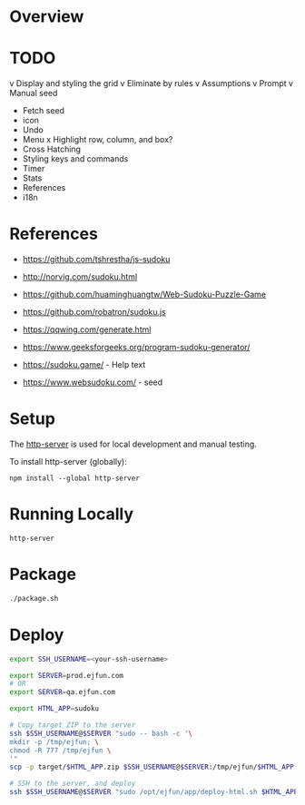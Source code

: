 # Overview

# TODO
v Display and styling the grid
v Eliminate by rules
v Assumptions
v Prompt
v Manual seed
+ Fetch seed
+ icon
+ Undo
+ Menu
x Highlight row, column, and box?
+ Cross Hatching
+ Styling keys and commands
+ Timer
+ Stats
+ References
+ i18n

# References
+ https://github.com/tshrestha/js-sudoku
+ http://norvig.com/sudoku.html

+ https://github.com/huaminghuangtw/Web-Sudoku-Puzzle-Game
+ https://github.com/robatron/sudoku.js
+ https://qqwing.com/generate.html
+ https://www.geeksforgeeks.org/program-sudoku-generator/

+ https://sudoku.game/ - Help text
+ https://www.websudoku.com/ - seed

# Setup
The [http-server](https://github.com/http-party/http-server) is used for local development and manual testing.

To install http-server (globally):
```
npm install --global http-server
```

# Running Locally
```
http-server
```

# Package
```bash
./package.sh
```

# Deploy
```bash
export SSH_USERNAME=<your-ssh-username>

export SERVER=prod.ejfun.com
# OR
export SERVER=qa.ejfun.com

export HTML_APP=sudoku

# Copy target ZIP to the server
ssh $SSH_USERNAME@$SERVER "sudo -- bash -c '\
mkdir -p /tmp/ejfun; \
chmod -R 777 /tmp/ejfun \
'"
scp -p target/$HTML_APP.zip $SSH_USERNAME@$SERVER:/tmp/ejfun/$HTML_APP.TBD.zip

# SSH to the server, and deploy
ssh $SSH_USERNAME@$SERVER "sudo /opt/ejfun/app/deploy-html.sh $HTML_APP"
```
